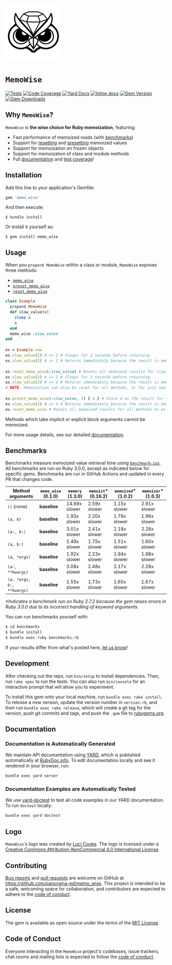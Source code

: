 
<p>
  <img src="logo/logo.png" width="175"/>
</p>

# `MemoWise`

[![Tests](https://github.com/panorama-ed/memo_wise/workflows/Main/badge.svg)](https://github.com/panorama-ed/memo_wise/actions?query=workflow%3AMain)
[![Code Coverage](https://codecov.io/gh/panorama-ed/memo_wise/branch/main/graph/badge.svg)](https://codecov.io/gh/panorama-ed/memo_wise/branches/main)
[![Yard Docs](http://img.shields.io/badge/yard-docs-blue.svg)](http://rubydoc.info/github/panorama-ed/memo_wise)
[![Inline docs](http://inch-ci.org/github/panorama-ed/memo_wise.svg?branch=main)](http://inch-ci.org/github/panorama-ed/memo_wise)
[![Gem Version](https://img.shields.io/gem/v/memo_wise.svg)](https://rubygems.org/gems/memo_wise)
[![Gem Downloads](https://img.shields.io/gem/dt/memo_wise.svg)](https://rubygems.org/gems/memo_wise)


## Why `MemoWise`?

`MemoWise` is **the wise choice for Ruby memoization**, featuring:

  * Fast performance of memoized reads (with [benchmarks](#benchmarks))
  * Support for [resetting](https://rubydoc.info/github/panorama-ed/memo_wise/MemoWise#reset_memo_wise-instance_method) and [presetting](https://rubydoc.info/github/panorama-ed/memo_wise/MemoWise#preset_memo_wise-instance_method) memoized values
  * Support for memoization on frozen objects
  * Support for memoization of class and module methods
  * Full [documentation](https://rubydoc.info/github/panorama-ed/memo_wise/MemoWise) and [test coverage](https://codecov.io/gh/panorama-ed/memo_wise)!

## Installation

Add this line to your application's Gemfile:

```ruby
gem 'memo_wise'
```

And then execute:

    $ bundle install

Or install it yourself as:

    $ gem install memo_wise

## Usage

When you `prepend MemoWise` within a class or module, `MemoWise` exposes three
methods:

- [`memo_wise`](https://rubydoc.info/github/panorama-ed/memo_wise/MemoWise#memo_wise-class_method)
- [`preset_memo_wise`](https://rubydoc.info/github/panorama-ed/memo_wise/MemoWise#preset_memo_wise-instance_method)
- [`reset_memo_wise`](https://rubydoc.info/github/panorama-ed/memo_wise/MemoWise#reset_memo_wise-instance_method)

```ruby
class Example
  prepend MemoWise
  def slow_value(x)
    sleep x
    x
  end
  memo_wise :slow_value
end

ex = Example.new
ex.slow_value(2) # => 2 # Sleeps for 2 seconds before returning
ex.slow_value(2) # => 2 # Returns immediately because the result is memoized

ex.reset_memo_wise(:slow_value) # Resets all memoized results for slow_value
ex.slow_value(2) # => 2 # Sleeps for 2 seconds before returning
ex.slow_value(2) # => 2 # Returns immediately because the result is memoized
# NOTE: Memoization can also be reset for all methods, or for just one argument.

ex.preset_memo_wise(:slow_value, 3) { 4 } # Store 4 as the result for slow_value(3)
ex.slow_value(3) # => 4 # Returns immediately because the result is memoized
ex.reset_memo_wise # Resets all memoized results for all methods on ex
```

Methods which take implicit or explicit block arguments cannot be memoized.

For more usage details, see our detailed [documentation](#documentation).

## Benchmarks

Benchmarks measure memoized value retrieval time using
[`benchmark-ips`](https://github.com/evanphx/benchmark-ips). All benchmarks are
run on Ruby 3.0.0, except as indicated below for specific gems. Benchmarks are
run in GitHub Actions and updated in every PR that changes code.

|Method arguments|**`memo_wise` (0.1.0)**|`memery` (1.3.0)|`memoist`\* (0.16.2)|`memoized`\* (1.0.2)|`memoizer`\* (1.0.3)|
|--|--|--|--|--|--|
|`()` (none)|**baseline**|14.69x slower|2.59x slower|1.15x slower|2.91x slower|
|`(a, b)`|**baseline**|1.93x slower|2.20x slower|1.79x slower|1.96x slower|
|`(a:, b:)`|**baseline**|3.01x slower|2.41x slower|2.18x slower|2.28x slower|
|`(a, b:)`|**baseline**|1.49x slower|1.75x slower|1.51x slower|1.60x slower|
|`(a, *args)`|**baseline**|1.92x slower|2.23x slower|1.94x slower|1.98x slower|
|`(a:, **kwargs)`|**baseline**|3.08x slower|2.48x slower|2.17x slower|2.28x slower|
|`(a, *args, b:, **kwargs)`|**baseline**|1.55x slower|1.73x slower|1.65x slower|1.67x slower|

_\*Indicates a benchmark run on Ruby 2.7.2 because the gem raises errors in Ruby
3.0.0 due to its incorrect handling of keyword arguments._

You can run benchmarks yourself with:

```bash
$ cd benchmarks
$ bundle install
$ bundle exec ruby benchmarks.rb
```

If your results differ from what's posted here,
[let us know](https://github.com/panorama-ed/memo_wise/issues/new)!

## Development

After checking out the repo, run `bin/setup` to install dependencies. Then, run
`rake spec` to run the tests. You can also run `bin/console` for an interactive
prompt that will allow you to experiment.

To install this gem onto your local machine, run `bundle exec rake install`. To
release a new version, update the version number in `version.rb`, and then run
`bundle exec rake release`, which will create a git tag for the version, push
git commits and tags, and push the `.gem` file to
[rubygems.org](https://rubygems.org).

## Documentation

### Documentation is Automatically Generated

We maintain API documentation using [YARD](https://yardoc.org/), which is
published automatically at
[RubyDoc.info](https://rubydoc.info/github/panorama-ed/memo_wise/MemoWise). To
edit documentation locally and see it rendered in your browser, run:

```bash
bundle exec yard server
```

### Documentation Examples are Automatically Tested

We use [yard-doctest](https://github.com/p0deje/yard-doctest) to test all
code examples in our YARD documentation. To run `doctest` locally:

```bash
bundle exec yard doctest
```

## Logo

`MemoWise`'s logo was created by [Luci Cooke](https://www.lucicooke.com/). The
logo is licensed under a
[Creative Commons Attribution-NonCommercial 4.0 International License](https://creativecommons.org/licenses/by-nc/4.0/deed.en).

## Contributing

[Bug reports](https://github.com/panorama-ed/memo_wise/issues) and
[pull requests](https://github.com/panorama-ed/memo_wise/pulls) are welcome on GitHub at
https://github.com/panorama-ed/memo_wise. This project is intended to be a safe,
welcoming space for collaboration, and contributors are expected to adhere to
the [code of conduct](https://github.com/panorama-ed/memo_wise/blob/main/CODE_OF_CONDUCT.md).

## License

The gem is available as open source under the terms of the [MIT License](https://opensource.org/licenses/MIT).

## Code of Conduct

Everyone interacting in the `MemoWise` project's codebases, issue trackers, chat
rooms and mailing lists is expected to follow the
[code of conduct](https://github.com/panorama-ed/memo_wise/blob/main/CODE_OF_CONDUCT.md).
